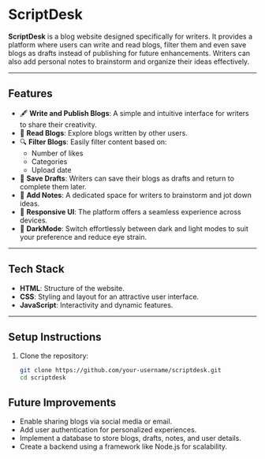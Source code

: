 # ScriptDesk

**ScriptDesk** is a blog website designed specifically for writers. It provides a platform where users can write and read blogs, filter them and even save blogs as drafts instead of publishing for future enhancements. Writers can also add personal notes to brainstorm and organize their ideas effectively.

---

## Features

- 🖋️ **Write and Publish Blogs**: A simple and intuitive interface for writers to share their creativity.
- 📖 **Read Blogs**: Explore blogs written by other users.
- 🔍 **Filter Blogs**: Easily filter content based on:
  - Number of likes
  - Categories
  - Upload date
- 💾 **Save Drafts**: Writers can save their blogs as drafts and return to complete them later.
- 📝 **Add Notes**: A dedicated space for writers to brainstorm and jot down ideas.
- 🎨 **Responsive UI**: The platform offers a seamless experience across devices.
- 🌙 **DarkMode**: Switch effortlessly between dark and light modes to suit your preference and reduce eye strain.
---

## Tech Stack

- **HTML**: Structure of the website.
- **CSS**: Styling and layout for an attractive user interface.
- **JavaScript**: Interactivity and dynamic features.

---

## Setup Instructions

1. Clone the repository:
   ```bash
   git clone https://github.com/your-username/scriptdesk.git
   cd scriptdesk

## Future Improvements
- Enable sharing blogs via social media or email.
- Add user authentication for personalized experiences.
- Implement a database to store blogs, drafts, notes, and user details.
- Create a backend using a framework like Node.js for scalability.
